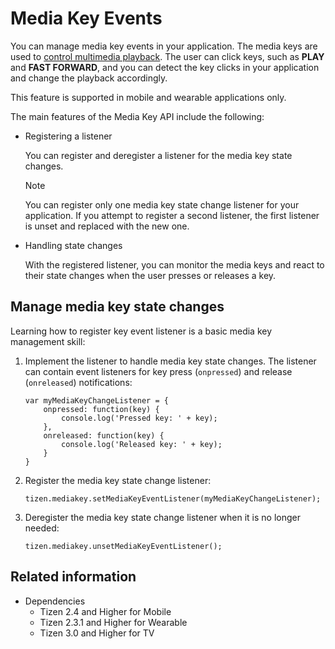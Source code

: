 # Media Key Events

You can manage media key events in your application. The media keys are used to [control multimedia playback](#managing-media-key-state-changes). The user can click keys, such as **PLAY** and **FAST FORWARD**, and you can detect the key clicks in your application and change the playback accordingly.

This feature is supported in mobile and wearable applications only.

The main features of the Media Key API include the following:

- Registering a listener

  You can register and deregister a listener for the media key state changes.

  > [!NOTE]
  > You can register only one media key state change listener for your application. If you attempt to register a second listener, the first listener is unset and replaced with the new one.

- Handling state changes

  With the registered listener, you can monitor the media keys and react to their state changes when the user presses or releases a key.

## Manage media key state changes

Learning how to register key event listener is a basic media key management skill:

1. Implement the listener to handle media key state changes. The listener can contain event listeners for key press (`onpressed`) and release (`onreleased`) notifications:

   ```
   var myMediaKeyChangeListener = {
       onpressed: function(key) {
           console.log('Pressed key: ' + key);
       },
       onreleased: function(key) {
           console.log('Released key: ' + key);
       }
   }
   ```

2. Register the media key state change listener:

   ```
   tizen.mediakey.setMediaKeyEventListener(myMediaKeyChangeListener);
   ```

3. Deregister the media key state change listener when it is no longer needed:

   ```
   tizen.mediakey.unsetMediaKeyEventListener();
   ```

## Related information
* Dependencies
  - Tizen 2.4 and Higher for Mobile
  - Tizen 2.3.1 and Higher for Wearable
  - Tizen 3.0 and Higher for TV
